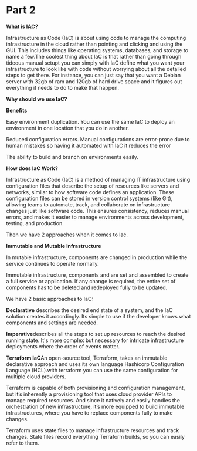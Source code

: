 # Part 2

**What is IAC?**

Infrastructure as Code (IaC) is about using code to manage the computing infrastructure in the cloud rather than pointing and clicking and using the GUI. This includes things like operating systems, databases, and storage to name a few.The coolest thing about IaC is that rather than going through tideous manual setupt you can simply with IaC define what you want your infrastructure to look like with code without worrying about all the detailed steps to get there.  For instance, you can just say that you want a Debian server with 32gb of ram and 120gb of hard drive space and it figures out everything it needs to do to make that happen. 

**Why should we use IaC?**

**Benefits**

Easy environment duplication.  You can use the same IaC to deploy an environment in one location that you do in another. 

Reduced configuration errors.  Manual configurations are error-prone due to human mistakes so having it automated with IaC it reduces the error

The ability to build and branch on environments easily. 

**How does IaC Work?**

Infrastructure as Code (IaC) is a method of managing IT infrastructure using configuration files that describe the setup of resources like servers and networks, similar to how software code defines an application. These configuration files can be stored in version control systems (like Git), allowing teams to automate, track, and collaborate on infrastructure changes just like software code. This ensures consistency, reduces manual errors, and makes it easier to manage environments across development, testing, and production.

Then we have 2 approaches when it comes to Iac.

**Immutable and Mutable Infrastructure**

In mutable infrastructure, components are changed in production while the service continues to operate normally.  

Immutable infrastructure, components and are set and assembled to create a full service or application.  If any change is required, the entire set of components has to be deleted and redeployed fully to be updated.

We have 2 basic approaches to IaC:

**Declarative** describes the desired end state of a system, and the IaC solution creates it accordingly.  Its simple to use if the developer knows what components and settings are needed.  

**Imperative**describes all the steps to set up resources to reach the desired running state.  It's more complex but necessary for intricate infrastructure deployments where the order of events matter.

**Terraform IaC**An open-source tool, Terraform, takes an immutable declarative approach and uses its own language Hashicorp Configuration Language (HCL).with terraform you can use the same configuration for multiple cloud providers.

Terraform is capable of both provisioning and configuration management, but it’s inherently a provisioning tool that uses cloud provider APIs to manage required resources. And since it natively and easily handles the orchestration of new infrastructure, it’s more equipped to build immutable infrastructures, where you have to replace components fully to make changes.

Terraform uses state files to manage infrastructure resources and track changes. State files record everything Terraform builds, so you can easily refer to them.

